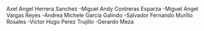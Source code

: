 Axel Angel Herrera Sanchez 
-Miguel Andy Contreras Esparza 
-Miguel Angel Vargas Reyes
-Andrea Michele García Galindo
-Salvador Fernando Murillo Rosales
-Victor Hugo Perez Trujillo
-Gerardo Meza
